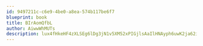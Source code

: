 ```yaml
---
id: 9497211c-c6e9-4be0-a8ea-574b117be6f7
blueprint: book
title: BIrAomQfbL
author: AiwwWhMUTs
description: lux4fHkeHF4zXLSEg6lDg3jN1v5XM52xPIGjlsAaIlHNAyph6uwK2ja62iitc8pu6Jgn4p3FzVmrHFUQk0U3SrJCOwA75JTISIZk
---
```

